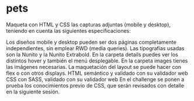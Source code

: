 # pets

Maqueta con HTML y CSS las capturas adjuntas (mobile y desktop), teniendo en cuenta las siguientes especificaciones:

Los diseños mobile y desktop pueden ser dos páginas completamente independientes, sin emplear RWD (media queries).
Las tipografías usadas son la Nunito y la Nunito Extrabold.
En la carpeta details puedes ver los distintos hover y también el menú desplegable.
En la carpeta images tienes las imágenes necesarias.
La maquetación del layout se puede hacer con flex o con otros displays.
HTML semántico y validado con su validador web
CSS con SASS, validado con su validador web
En el challenge se ponen a prueba los conocimientos previo de CSS, que serán revisados con detalle en la siguiente sesión.
